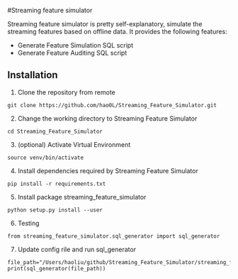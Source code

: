 #Streaming feature simulator

Streaming feature simulator is pretty self-explanatory, simulate the streaming features based on offline data. It provides the following features:

- Generate Feature Simulation SQL script
- Generate Feature Auditing SQL script

## Installation
1. Clone the repository from remote
``` 
git clone https://github.com/hao0L/Streaming_Feature_Simulator.git
   ```
2. Change the working directory to Streaming Feature Simulator
```
cd Streaming_Feature_Simulator
```
3. (optional) Activate Virtual Environment
```
source venv/bin/activate
```
4. Install dependencies required by Streaming Feature Simulator
```
pip install -r requirements.txt
```
5. Install package streaming_feature_simulator
```
python setup.py install --user
```
6. Testing
```
from streaming_feature_simulator.sql_generator import sql_generator
```
7. Update config rile and run sql_generator
```
file_path="/Users/haoliu/github/Streaming_Feature_Simulator/streaming_feature_simulator/config/example_sliding_window_order_attempt.json"
print(sql_generator(file_path))
```



